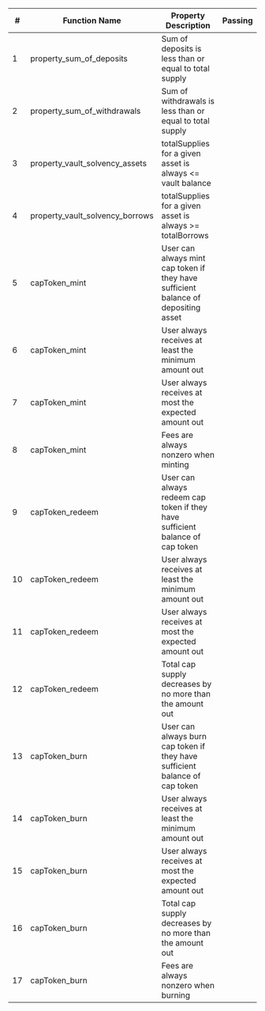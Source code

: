 | # | Function Name | Property Description | Passing |
|----|--------------|---------------------|----------|
| 1 | property_sum_of_deposits | Sum of deposits is less than or equal to total supply | |
| 2 | property_sum_of_withdrawals | Sum of withdrawals is less than or equal to total supply | |
| 3 | property_vault_solvency_assets | totalSupplies for a given asset is always <= vault balance | |
| 4 | property_vault_solvency_borrows | totalSupplies for a given asset is always >= totalBorrows | |
| 5 | capToken_mint | User can always mint cap token if they have sufficient balance of depositing asset | |
| 6 | capToken_mint | User always receives at least the minimum amount out | |
| 7 | capToken_mint | User always receives at most the expected amount out | |
| 8 | capToken_mint | Fees are always nonzero when minting | |
| 9 | capToken_redeem | User can always redeem cap token if they have sufficient balance of cap token | |
| 10 | capToken_redeem | User always receives at least the minimum amount out | |
| 11 | capToken_redeem | User always receives at most the expected amount out | |
| 12 | capToken_redeem | Total cap supply decreases by no more than the amount out | |
| 13 | capToken_burn | User can always burn cap token if they have sufficient balance of cap token | |
| 14 | capToken_burn | User always receives at least the minimum amount out | |
| 15 | capToken_burn | User always receives at most the expected amount out | |
| 16 | capToken_burn | Total cap supply decreases by no more than the amount out | |
| 17 | capToken_burn | Fees are always nonzero when burning | |
